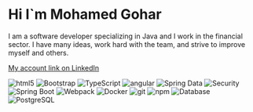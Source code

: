 <h1 aling ="center" >Hi I`m Mohamed Gohar</h1>
<p>I am a software developer specializing in Java and I work in the financial sector. I have many ideas, work hard with the team, and strive to improve myself and others.</p>

<a href="https://www.linkedin.com/in/mohamed-gohar-76975420b/" target="_blank">My account link on LinkedIn</a>

<p>
  <img alt="html5" src="https://img.shields.io/badge/-HTML5-E34F26?style=flat-square&logo=html5&logoColor=white" />
  <img alt="Bootstrap" src="https://img.shields.io/badge/-bootstrap-7953b3?style=flat-square&logo=javascript&logoColor=white" />
  <img alt="TypeScript" src="https://img.shields.io/badge/-TypeScript-007ACC?style=flat-square&logo=typescript&logoColor=white" />
  <img alt="angular" src="https://img.shields.io/badge/-Angular-DD0031?style=flat-square&logo=angular&logoColor=white" />
  <img alt="Spring Data" src="https://img.shields.io/badge/-Spring%20Data-6db33f?style=flat-square&logo=spring&logoColor=white" />
  <img alt="Security" src="https://img.shields.io/badge/-Security-333333?style=flat-square&logo=security&logoColor=white" />
  <img alt="Spring Boot" src="https://img.shields.io/badge/-Spring%20Boot-6DB33F?style=flat-square&logo=spring-boot&logoColor=white" />
  <img alt="Webpack" src="https://img.shields.io/badge/-Webpack-8DD6F9?style=flat-square&logo=webpack&logoColor=white" />
  <img alt="Docker" src="https://img.shields.io/badge/-Docker-46a2f1?style=flat-square&logo=docker&logoColor=white" />
  <img alt="git" src="https://img.shields.io/badge/-Git-F05032?style=flat-square&logo=git&logoColor=white" />
  <img alt="npm" src="https://img.shields.io/badge/-NPM-CB3837?style=flat-square&logo=npm&logoColor=white" />
  <img alt="Database" src="https://img.shields.io/badge/-Database-00758F?style=flat-square&logo=database&logoColor=white" />
<img alt="PostgreSQL" src="https://img.shields.io/badge/-PostgreSQL-336791?style=flat-square&logo=postgresql&logoColor=white" />

</p>
